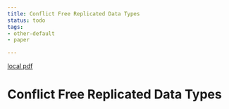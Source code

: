 ```yaml
---
title: Conflict Free Replicated Data Types
status: todo
tags:
- other-default
- paper

---
```


[local pdf](../../../pdfs/conflict-free-replicated-data-types.pdf)

# Conflict Free Replicated Data Types
